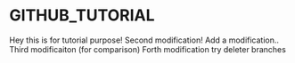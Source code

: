 # GITHUB_TUTORIAL
Hey this is for tutorial purpose!
Second modification!
Add a modification..
Third modificaiton (for comparison)
Forth modification try deleter branches
